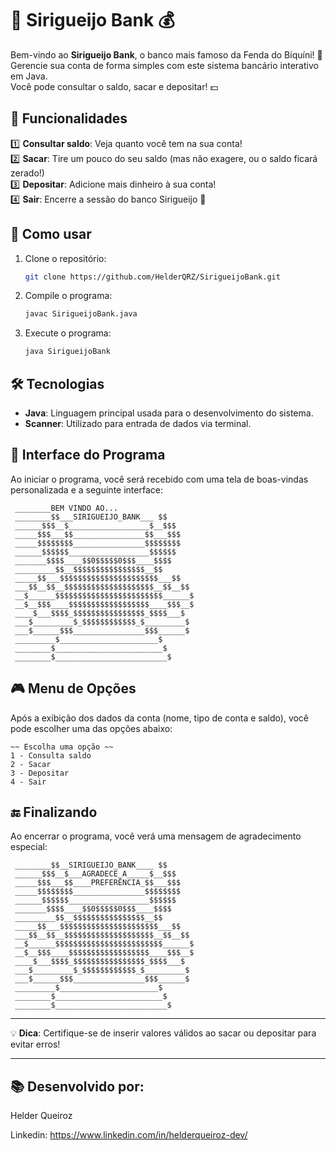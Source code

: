 # 🦀 Sirigueijo Bank 💰

Bem-vindo ao **Sirigueijo Bank**, o banco mais famoso da Fenda do Biquíni! 🏦  
Gerencie sua conta de forma simples com este sistema bancário interativo em Java.  
Você pode consultar o saldo, sacar e depositar! 💵

## 📜 Funcionalidades

1️⃣ **Consultar saldo**: Veja quanto você tem na sua conta!  
2️⃣ **Sacar**: Tire um pouco do seu saldo (mas não exagere, ou o saldo ficará zerado!)  
3️⃣ **Depositar**: Adicione mais dinheiro à sua conta!  
4️⃣ **Sair**: Encerre a sessão do banco Sirigueijo 🦀

## 🚀 Como usar

1. Clone o repositório:
   ```bash
   git clone https://github.com/HelderQRZ/SirigueijoBank.git
   ```

2. Compile o programa:
   ```bash
   javac SirigueijoBank.java
   ```

3. Execute o programa:
   ```bash
   java SirigueijoBank
   ```

## 🛠️ Tecnologias

- **Java**: Linguagem principal usada para o desenvolvimento do sistema.
- **Scanner**: Utilizado para entrada de dados via terminal.

## 🦀 Interface do Programa

Ao iniciar o programa, você será recebido com uma tela de boas-vindas personalizada e a seguinte interface:

```
 ________BEM VINDO AO...
 ________$$___SIRIGUEIJO_BANK___ $$
 ______$$$__$__________________$__$$$
 _____$$$___$$________________$$___$$$
 _____$$$$$$$$________________$$$$$$$$
 ______$$$$$$__________________$$$$$$
 _______$$$$____$$0$$$$$0$$$____$$$$
 _________$$__$$$$$$$$$$$$$$$$__$$
 _____$$___$$$$$$$$$$$$$$$$$$$$$$___$$
 ___$$__$$__$$$$$$$$$$$$$$$$$$$$__$$__$$
 __$______$$$$$$$$$$$$$$$$$$$$$$$$______$
 __$__$$$____$$$$$$$$$$$$$$$$$$____$$$__$
 ____$___$$$$_$$$$$$$$$$$$$$$$_$$$$___$
 ___$_________$_$$$$$$$$$$$$_$_________$
 ___$______$$$________________$$$______$
 _________$______________________$
 ________$________________________$
 ________$_________________________$         
```

## 🎮 Menu de Opções

Após a exibição dos dados da conta (nome, tipo de conta e saldo), você pode escolher uma das opções abaixo:

```
~~ Escolha uma opção ~~
1 - Consulta saldo
2 - Sacar
3 - Depositar
4 - Sair
```

## 🔚 Finalizando

Ao encerrar o programa, você verá uma mensagem de agradecimento especial:

```
 ________$$__SIRIGUEIJO_BANK____ $$
 ______$$$__$___AGRADECE_A_____$__$$$
 _____$$$___$$____PREFERÊNCIA_$$___$$$
 _____$$$$$$$$________________$$$$$$$$
 ______$$$$$$__________________$$$$$$
 _______$$$$____$$0$$$$$0$$$____$$$$
 _________$$__$$$$$$$$$$$$$$$$__$$
 _____$$___$$$$$$$$$$$$$$$$$$$$$$___$$
 ___$$__$$__$$$$$$$$$$$$$$$$$$$$__$$__$$
 __$______$$$$$$$$$$$$$$$$$$$$$$$$______$
 __$__$$$____$$$$$$$$$$$$$$$$$$____$$$__$
 ____$___$$$$_$$$$$$$$$$$$$$$$_$$$$___$
 ___$_________$_$$$$$$$$$$$$_$_________$
 ___$______$$$________________$$$______$
 _________$______________________$
 ________$________________________$
 ________$_________________________$         
```

---

💡 **Dica**: Certifique-se de inserir valores válidos ao sacar ou depositar para evitar erros!

---

## 📚 Desenvolvido por:

Helder Queiroz

Linkedin: https://www.linkedin.com/in/helderqueiroz-dev/
